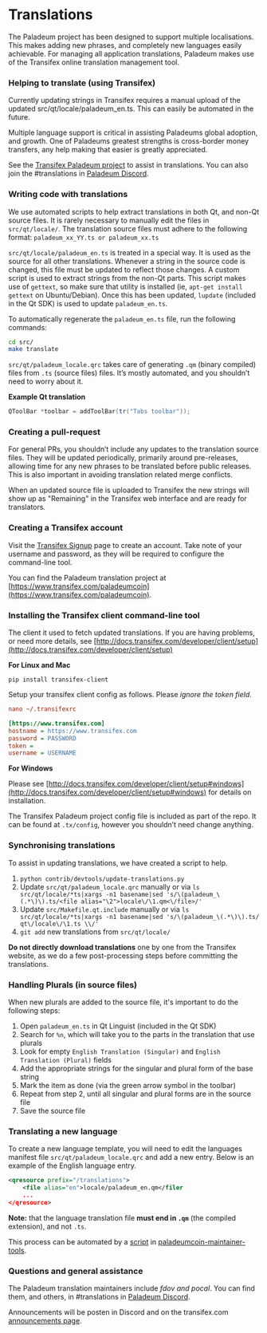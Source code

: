 Translations
============

The Paladeum project has been designed to support multiple localisations. This makes adding new phrases, and completely new languages easily achievable. For managing all application translations, Paladeum makes use of the Transifex online translation management tool.

### Helping to translate (using Transifex)
Currently updating strings in Transifex requires a manual upload of the updated src/qt/locale/paladeum_en.ts.
This can easily be automated in the future.

Multiple language support is critical in assisting Paladeums global adoption, and growth. One of Paladeums greatest strengths is cross-border money transfers, any help making that easier is greatly appreciated.

See the [Transifex Paladeum project](https://www.transifex.com/paladeumcoin) to assist in translations. You can also join the #translations in [Paladeum Discord](https://discord.gg/jn6uhur).

### Writing code with translations
We use automated scripts to help extract translations in both Qt, and non-Qt source files. It is rarely necessary to manually edit the files in `src/qt/locale/`. The translation source files must adhere to the following format:
`paladeum_xx_YY.ts or paladeum_xx.ts`

`src/qt/locale/paladeum_en.ts` is treated in a special way. It is used as the source for all other translations. Whenever a string in the source code is changed, this file must be updated to reflect those changes. A custom script is used to extract strings from the non-Qt parts. This script makes use of `gettext`, so make sure that utility is installed (ie, `apt-get install gettext` on Ubuntu/Debian). Once this has been updated, `lupdate` (included in the Qt SDK) is used to update `paladeum_en.ts`.

To automatically regenerate the `paladeum_en.ts` file, run the following commands:
```sh
cd src/
make translate
```

`src/qt/paladeum_locale.qrc` takes care of generating `.qm` (binary compiled) files from `.ts` (source files) files. It’s mostly automated, and you shouldn’t need to worry about it.

**Example Qt translation**
```cpp
QToolBar *toolbar = addToolBar(tr("Tabs toolbar"));
```

### Creating a pull-request
For general PRs, you shouldn’t include any updates to the translation source files. They will be updated periodically, primarily around pre-releases, allowing time for any new phrases to be translated before public releases. This is also important in avoiding translation related merge conflicts.

When an updated source file is uploaded to Transifex the new strings will show up as "Remaining" in the Transifex web interface and are ready for translators.


### Creating a Transifex account
Visit the [Transifex Signup](https://www.transifex.com/signup/) page to create an account. Take note of your username and password, as they will be required to configure the command-line tool.

You can find the Paladeum translation project at [https://www.transifex.com/paladeumcoin](https://www.transifex.com/paladeumcoin).

### Installing the Transifex client command-line tool
The client it used to fetch updated translations. If you are having problems, or need more details, see [http://docs.transifex.com/developer/client/setup](http://docs.transifex.com/developer/client/setup)

**For Linux and Mac**

`pip install transifex-client`

Setup your transifex client config as follows. Please *ignore the token field*.

```ini
nano ~/.transifexrc

[https://www.transifex.com]
hostname = https://www.transifex.com
password = PASSWORD
token =
username = USERNAME
```

**For Windows**

Please see [http://docs.transifex.com/developer/client/setup#windows](http://docs.transifex.com/developer/client/setup#windows) for details on installation.

The Transifex Paladeum project config file is included as part of the repo. It can be found at `.tx/config`, however you shouldn’t need change anything.

### Synchronising translations
To assist in updating translations, we have created a script to help.

1. `python contrib/devtools/update-translations.py`
2. Update `src/qt/paladeum_locale.qrc` manually or via
   `ls src/qt/locale/*ts|xargs -n1 basename|sed 's/\(paladeum_\(.*\)\).ts/<file alias="\2">locale\/\1.qm<\/file>/'`
3. Update `src/Makefile.qt.include` manually or via
   `ls src/qt/locale/*ts|xargs -n1 basename|sed 's/\(paladeum_\(.*\)\).ts/  qt\/locale\/\1.ts \\/'`
4. `git add` new translations from `src/qt/locale/`

**Do not directly download translations** one by one from the Transifex website, as we do a few post-processing steps before committing the translations.

### Handling Plurals (in source files)
When new plurals are added to the source file, it's important to do the following steps:

1. Open `paladeum_en.ts` in Qt Linguist (included in the Qt SDK)
2. Search for `%n`, which will take you to the parts in the translation that use plurals
3. Look for empty `English Translation (Singular)` and `English Translation (Plural)` fields
4. Add the appropriate strings for the singular and plural form of the base string
5. Mark the item as done (via the green arrow symbol in the toolbar)
6. Repeat from step 2, until all singular and plural forms are in the source file
7. Save the source file

### Translating a new language
To create a new language template, you will need to edit the languages manifest file `src/qt/paladeum_locale.qrc` and add a new entry. Below is an example of the English language entry.

```xml
<qresource prefix="/translations">
    <file alias="en">locale/paladeum_en.qm</filer
    ...
</qresource>
```

**Note:** that the language translation file **must end in `.qm`** (the compiled extension), and not `.ts`.

This process can be automated by a [script](https://github.com/fdoving/paladeumcoin-maintainer-tools/blob/master/update-translations.py) in [paladeumcoin-maintainer-tools](https://github.com/fdoving/paladeumcoin-maintainer-tools/).

### Questions and general assistance
The Paladeum translation maintainers include *fdov and pocal*. You can find them, and others, in #translations in [Paladeum Discord](https://discord.gg/jn6uhur).

Announcements will be posten in Discord and on the transifex.com [announcements page](https://www.transifex.com/paladeumcoin/qt-translation/announcements/).
